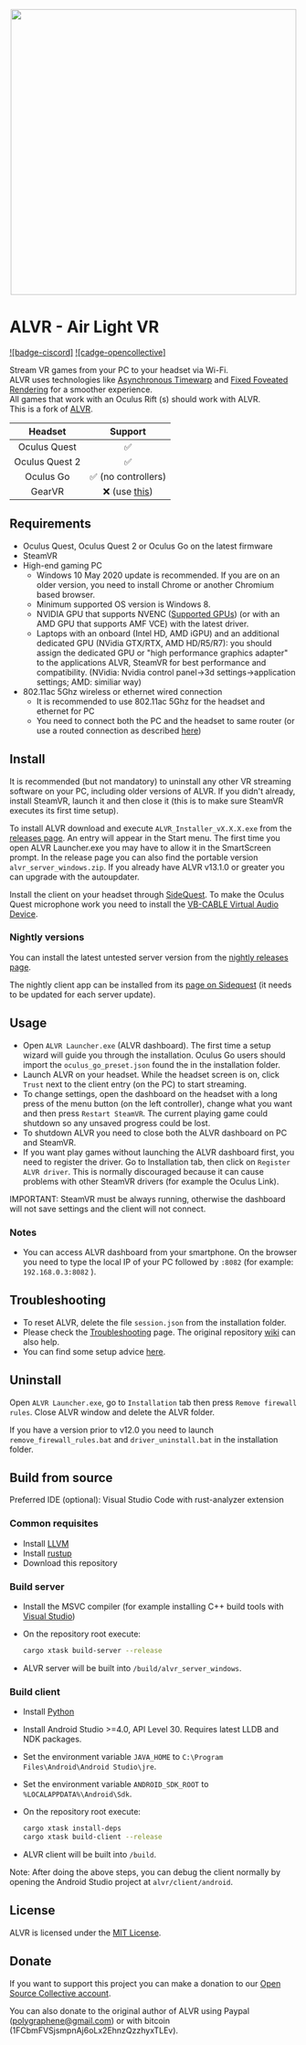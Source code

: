 <p align="center"> <img width="500" src="resources/alvr_combined_logo_hq.png"/> </p>

# ALVR - Air Light VR

[![badge-ciscord]][link-discord] [![cadge-opencollective]][link-opencollective]

Stream VR games from your PC to your headset via Wi-Fi.  
ALVR uses technologies like [Asynchronous Timewarp](https://developer.oculus.com/documentation/native/android/mobile-timewarp-overview) and [Fixed Foveated Rendering](https://developer.oculus.com/documentation/native/android/mobile-ffr) for a smoother experience.  
All games that work with an Oculus Rift (s) should work with ALVR.  
This is a fork of [ALVR](https://github.com/polygraphene/ALVR).

|    Headset     |                       Support                        |
| :------------: | :--------------------------------------------------: |
|  Oculus Quest  |                          ✅                           |
| Oculus Quest 2 |                          ✅                           |
|   Oculus Go    |                  ✅ (no controllers)                  |
|     GearVR     | ❌ (use [this](https://github.com/polygraphene/ALVR)) |

## Requirements

-   Oculus Quest, Oculus Quest 2 or Oculus Go on the latest firmware  
-   SteamVR  
-   High-end gaming PC
    -   Windows 10 May 2020 update is recommended. If you are on an older version, you need to install Chrome or another Chromium based browser.  
    -   Minimum supported OS version is Windows 8.  
    -   NVIDIA GPU that supports NVENC ([Supported GPUs](https://github.com/polygraphene/ALVR/wiki/Supported-GPU)) (or with an AMD GPU that supports AMF VCE) with the latest driver.  
    -   Laptops with an onboard (Intel HD, AMD iGPU) and an additional dedicated GPU (NVidia GTX/RTX, AMD HD/R5/R7): you should assign the dedicated GPU or "high performance graphics adapter" to the applications ALVR, SteamVR for best performance and compatibility. (NVidia: Nvidia control panel->3d settings->application settings; AMD: similiar way)  
-   802.11ac 5Ghz wireless or ethernet wired connection
    -   It is recommended to use 802.11ac 5Ghz for the headset and ethernet for PC  
    -   You need to connect both the PC and the headset to same router (or use a routed connection as described [here](https://github.com/alvr-org/ALVR/wiki/ALVR-client-and-server-on-separate-networks))

## Install

It is recommended (but not mandatory) to uninstall any other VR streaming software on your PC, including older versions of ALVR. If you didn't already, install SteamVR, launch it and then close it (this is to make sure SteamVR executes its first time setup).

To install ALVR download and execute `ALVR_Installer_vX.X.X.exe` from the [releases page](https://github.com/alvr-org/ALVR/releases). An entry will appear in the Start menu. The first time you open ALVR Launcher.exe you may have to allow it in the SmartScreen prompt. In the release page you can also find the portable version `alvr_server_windows.zip`. If you already have ALVR v13.1.0 or greater you can upgrade with the autoupdater.

Install the client on your headset through [SideQuest](https://sidequestvr.com/app/9/alvr-air-light-vr). To make the Oculus Quest microphone work you need to install the [VB-CABLE Virtual Audio Device](https://www.vb-audio.com/Cable/).

### Nightly versions

You can install the latest untested server version from the [nightly releases page](https://github.com/alvr-org/ALVR-nightly/releases).

The nightly client app can be installed from its [page on Sidequest](https://sidequestvr.com/app/2281/alvr-nightly) (it needs to be updated for each server update).

## Usage

-   Open `ALVR Launcher.exe` (ALVR dashboard). The first time a setup wizard will guide you through the installation. Oculus Go users should import the `oculus_go_preset.json` found the in the installation folder.  
-   Launch ALVR on your headset. While the headset screen is on, click `Trust` next to the client entry (on the PC) to start streaming.  
-   To change settings, open the dashboard on the headset with a long press of the menu button (on the left controller), change what you want and then press `Restart SteamVR`. The current playing game could shutdown so any unsaved progress could be lost.  
-   To shutdown ALVR you need to close both the ALVR dashboard on PC and SteamVR.  
-   If you want play games without launching the ALVR dashboard first, you need to register the driver. Go to Installation tab, then click on `Register ALVR driver`. This is normally discouraged because it can cause problems with other SteamVR drivers (for example the Oculus Link).

IMPORTANT: SteamVR must be always running, otherwise the dashboard will not save settings and the client will not connect.

### Notes

-   You can access ALVR dashboard from your smartphone. On the browser you need to type the local IP of your PC followed by `:8082` (for example: `192.168.0.3:8082` ).

## Troubleshooting

-   To reset ALVR, delete the file `session.json` from the installation folder.  
-   Please check the [Troubleshooting](https://github.com/alvr-org/ALVR/wiki/Troubleshooting) page. The original repository [wiki](https://github.com/polygraphene/ALVR/wiki/Troubleshooting) can also help.  
-   You can find some setup advice [here](https://github.com/alvr-org/ALVR/wiki/Setup-advice).

## Uninstall

Open `ALVR Launcher.exe`, go to `Installation` tab then press `Remove firewall rules`. Close ALVR window and delete the ALVR folder.

If you have a version prior to v12.0 you need to launch `remove_firewall_rules.bat` and `driver_uninstall.bat` in the installation folder.

## Build from source

Preferred IDE (optional): Visual Studio Code with rust-analyzer extension

### Common requisites

-   Install [LLVM](https://releases.llvm.org/download.html)  
-   Install [rustup](https://rustup.rs/)  
-   Download this repository

### Build server

-   Install the MSVC compiler (for example installing C++ build tools with [Visual Studio](https://visualstudio.microsoft.com/downloads))  
-   On the repository root execute:

    ```bash
    cargo xtask build-server --release
    ```

-   ALVR server will be built into `/build/alvr_server_windows`.

### Build client

-   Install [Python](https://www.microsoft.com/store/productId/9MSSZTT1N39L)  
-   Install Android Studio >=4.0, API Level 30. Requires latest LLDB and NDK packages.  
-   Set the environment variable `JAVA_HOME` to `C:\Program Files\Android\Android Studio\jre`.  
-   Set the environment variable `ANDROID_SDK_ROOT` to `%LOCALAPPDATA%\Android\Sdk`.  
-   On the repository root execute:

    ```bash
    cargo xtask install-deps
    cargo xtask build-client --release
    ```

-   ALVR client will be built into `/build`.

Note: After doing the above steps, you can debug the client normally by opening the Android Studio project at `alvr/client/android`.

## License

ALVR is licensed under the [MIT License](LICENSE).

## Donate

If you want to support this project you can make a donation to our [Open Source Collective account](https://opencollective.com/alvr).

You can also donate to the original author of ALVR using Paypal (polygraphene@gmail.com) or with bitcoin (1FCbmFVSjsmpnAj6oLx2EhnzQzzhyxTLEv).

[badge-discord]: https://img.shields.io/discord/720612397580025886?style=for-the-badge&logo=discord "Join us on Discord"
[link-discord]: https://discord.gg/KbKk3UM
[badge-opencollective]: https://img.shields.io/opencollective/all/alvr?style=for-the-badge "Donate"
[link-opencollective]: https://opencollective.com/alvr
